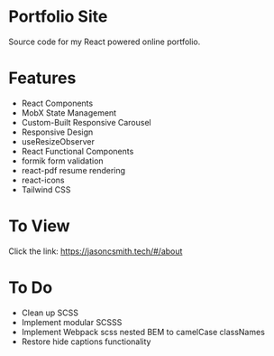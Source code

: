 # Portfolio Site
Source code for my React powered online portfolio.

# Features
- React Components
- MobX State Management
- Custom-Built Responsive Carousel
- Responsive Design
- useResizeObserver
- React Functional Components
- formik form validation
- react-pdf resume rendering
- react-icons
- Tailwind CSS

# To View

Click the link: https://jasoncsmith.tech/#/about

# To Do
- Clean up SCSS
- Implement modular SCSSS
- Implement Webpack scss nested BEM to camelCase classNames
- Restore hide captions functionality
